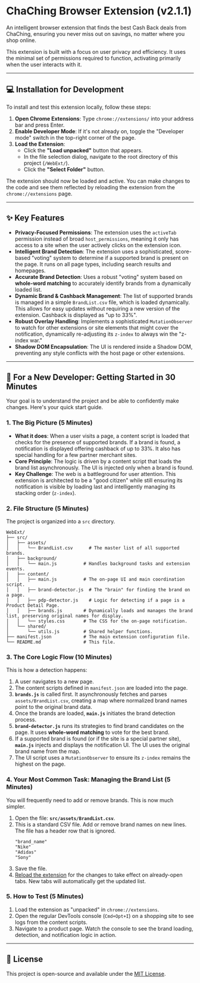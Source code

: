 # ChaChing Browser Extension (v2.1.1)

An intelligent browser extension that finds the best Cash Back deals from ChaChing, ensuring you never miss out on savings, no matter where you shop online.

This extension is built with a focus on user privacy and efficiency. It uses the minimal set of permissions required to function, activating primarily when the user interacts with it.

---

## 💻 Installation for Development

To install and test this extension locally, follow these steps:

1.  **Open Chrome Extensions**: Type `chrome://extensions/` into your address bar and press Enter.
2.  **Enable Developer Mode**: If it's not already on, toggle the "Developer mode" switch in the top-right corner of the page.
3.  **Load the Extension**:
    -   Click the **"Load unpacked"** button that appears.
    -   In the file selection dialog, navigate to the root directory of this project (`/WebExt/`).
    -   Click the **"Select Folder"** button.

The extension should now be loaded and active. You can make changes to the code and see them reflected by reloading the extension from the `chrome://extensions` page.

---

## ✨ Key Features

-   **Privacy-Focused Permissions**: The extension uses the `activeTab` permission instead of broad `host_permissions`, meaning it only has access to a site when the user actively clicks on the extension icon.
-   **Intelligent Brand Detection**: The extension uses a sophisticated, score-based "voting" system to determine if a supported brand is present on the page. It runs on all page types, including search results and homepages.
-   **Accurate Brand Detection**: Uses a robust "voting" system based on **whole-word matching** to accurately identify brands from a dynamically loaded list.
-   **Dynamic Brand & Cashback Management**: The list of supported brands is managed in a simple `BrandList.csv` file, which is loaded dynamically. This allows for easy updates without requiring a new version of the extension. Cashback is displayed as "up to 33%".
-   **Robust Overlay Handling**: Implements a sophisticated `MutationObserver` to watch for other extensions or site elements that might cover the notification, dynamically re-adjusting its `z-index` to always win the "z-index war."
-   **Shadow DOM Encapsulation**: The UI is rendered inside a Shadow DOM, preventing any style conflicts with the host page or other extensions.

---

## 🚀 For a New Developer: Getting Started in 30 Minutes

Your goal is to understand the project and be able to confidently make changes. Here's your quick start guide.

### 1. The Big Picture (5 Minutes)

-   **What it does**: When a user visits a page, a content script is loaded that checks for the presence of supported brands. If a brand is found, a notification is displayed offering cashback of up to 33%. It also has special handling for a few partner merchant sites.
-   **Core Principle**: The logic is driven by a content script that loads the brand list asynchronously. The UI is injected only when a brand is found.
-   **Key Challenge**: The web is a battleground for user attention. This extension is architected to be a "good citizen" while still ensuring its notification is visible by loading last and intelligently managing its stacking order (`z-index`).

### 2. File Structure (5 Minutes)

The project is organized into a `src` directory.

```
WebExt/
├── src/
│   ├── assets/
│   │   └── BrandList.csv      # The master list of all supported brands.
│   ├── background/
│   │   └── main.js          # Handles background tasks and extension events.
│   ├── content/
│   │   ├── main.js          # The on-page UI and main coordination script.
│   │   ├── brand-detector.js  # The "brain" for finding the brand on a page.
│   │   ├── pdp-detector.js    # Logic for detecting if a page is a Product Detail Page.
│   │   ├── brands.js        # Dynamically loads and manages the brand list, preserving original names for display.
│   │   └── styles.css       # The CSS for the on-page notification.
│   └── shared/
│       └── utils.js         # Shared helper functions.
├── manifest.json            # The main extension configuration file.
└── README.md                # This file.
```

### 3. The Core Logic Flow (10 Minutes)

This is how a detection happens:

1.  A user navigates to a new page.
2.  The content scripts defined in `manifest.json` are loaded into the page.
3.  **`brands.js`** is called first. It asynchronously fetches and parses `assets/BrandList.csv`, creating a map where normalized brand names point to the original brand data.
4.  Once the brands are loaded, **`main.js`** initiates the brand detection process.
5.  **`brand-detector.js`** runs its strategies to find brand candidates on the page. It uses **whole-word matching** to vote for the best brand.
6.  If a supported brand is found (or if the site is a special partner site), **`main.js`** injects and displays the notification UI. The UI uses the original brand name from the map.
7.  The UI script uses a `MutationObserver` to ensure its `z-index` remains the highest on the page.

### 4. Your Most Common Task: Managing the Brand List (5 Minutes)

You will frequently need to add or remove brands. This is now much simpler.

1.  Open the file: **`src/assets/BrandList.csv`**.
2.  This is a standard CSV file. Add or remove brand names on new lines. The file has a header row that is ignored.
    ```csv
    "brand_name"
    "Nike"
    "Adidas"
    "Sony"
    ```
3.  Save the file.
4.  [Reload the extension](chrome://extensions/) for the changes to take effect on already-open tabs. New tabs will automatically get the updated list.

### 5. How to Test (5 Minutes)
1.  Load the extension as "unpacked" in `chrome://extensions`.
2.  Open the regular DevTools console (`Cmd+Opt+I`) on a shopping site to see logs from the content scripts.
3.  Navigate to a product page. Watch the console to see the brand loading, detection, and notification logic in action.

---

## 📜 License

This project is open-source and available under the [MIT License](LICENSE).

